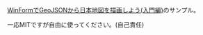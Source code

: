 [WinFormでGeoJSONから日本地図を描画しよう(入門編)](https://qiita.com/drafts/8447eb43b3e7c9be4e1a)のサンプル。

一応MITですが自由に使ってください。(自己責任)
